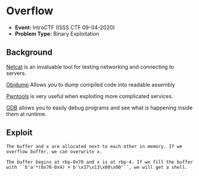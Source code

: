 # Overflow
* **Event:** IntroCTF (ISSS CTF 09-04-2020)
* **Problem Type:** Binary Exploitation

## Background
[Netcat](https://en.wikipedia.org/wiki/Netcat) is an invaluable tool for testing networking and connecting to servers.

[Objdump](https://linux.die.net/man/1/objdump) Allows you to dump compiled code into readable assembly

[Pwntools](https://github.com/arthaud/python3-pwntools) is very useful when exploiting more complicated services.

[GDB](http://man7.org/linux/man-pages/man1/gdb.1.html) allows you to easily debug programs and see what is happening inside them at runtime.

## Exploit
```
The buffer and x are allocated next to each other in memory. If we overflow buffer, we can overwrite x.

The buffer begins at rbp-0x70 and x is at rbp-4. If we fill the buffer with ``b'a'*(0x70-0x4) + b'\x37\x13\x00\x00'``, we will get a shell.
```
